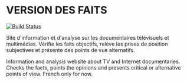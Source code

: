 VERSION DES FAITS
=================

[<img src="https://secure.travis-ci.org/ejoubaud/vdf.png?branch=master" alt="Build Status" />](http://travis-ci.org/ejoubaud/vdf)

Site d'information et d'analyse sur les documentaires télévisuels et multimédias. Vérifie les faits objectifs, relève les prises de position subjectives et présente des points de vue alternatifs.

Information and analysis website about TV and Internet documentaries. Checks the facts, points the opinions and presents critical or alternative points of view. French only for now.